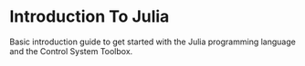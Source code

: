 # Introduction To Julia
Basic introduction guide to get started with the Julia programming language and the Control System Toolbox.
